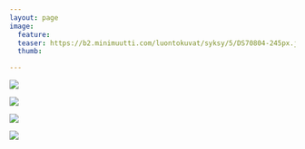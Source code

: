 ```yaml
---
layout: page
image:
  feature:
  teaser: https://b2.minimuutti.com/luontokuvat/syksy/5/DS70804-245px.jpg
  thumb:

---
```


![](https://b2.minimuutti.com/luontokuvat/syksy/5/DS70809-800px.jpg)

![](https://b2.minimuutti.com/luontokuvat/syksy/5/DS70806-800px.jpg)

![](https://b2.minimuutti.com/luontokuvat/syksy/5/DS70804-800px.jpg)

![](https://b2.minimuutti.com/luontokuvat/syksy/5/DS70802-800px.jpg)
